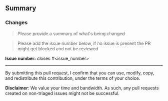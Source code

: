 ## Summary

### Changes

> Please provide a summary of what's being changed

<!-- What is this PR solving? Write a clear description or reference the issue(s) it addresses. -->

> Please add the issue number below, if no issue is present the PR might get blocked and not be reviewed

**Issue number:** closes #<issue_number>

<!-------
Before creating the pull request, please make sure you do the following:

- Read the Contributing Guidelines at https://github.com/aws-powertools/powertools-lambda-typescript/blob/main/CONTRIBUTING.md#sending-a-pull-request
- Check that there isn't already a PR that addresses the same issue. If you find a duplicate, please leave a comment under the existing PR so we can discuss how to move forward
- Check that the change meets the project's tenets https://docs.aws.amazon.com/powertools/typescript/latest/#tenets
- Add a PR title that follows the conventional commit semantics - https://github.com/aws-powertools/powertools-lambda-typescript/blob/main/.github/semantic.yml#L2
- If relevant, add tests that prove that the change is effective and works
- Whenever relevant, make sure to comment functions/methods/types and make appropriate changes to the documentation
------->

---

By submitting this pull request, I confirm that you can use, modify, copy, and redistribute this contribution, under the terms of your choice.

**Disclaimer**: We value your time and bandwidth. As such, any pull requests created on non-triaged issues might not be successful.
